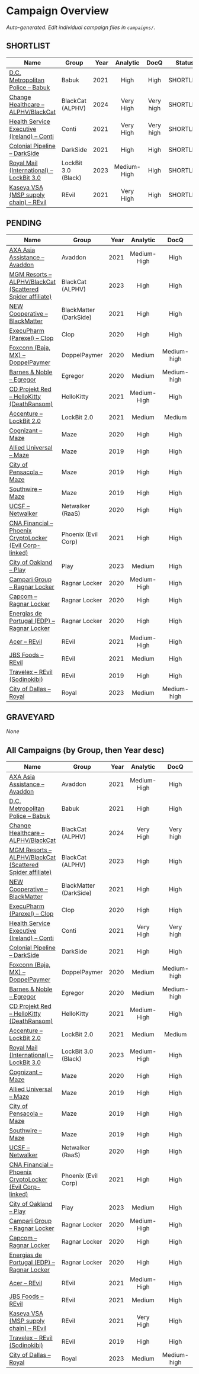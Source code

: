 # Campaign Overview

_Auto-generated. Edit individual campaign files in `campaigns/`._

## SHORTLIST

| Name | Group | Year | Analytic | DocQ | Status |
|---|---|---:|:---:|:---:|:---:|
| [D.C. Metropolitan Police – Babuk](../campaigns/shortlist/dc_mpd_babuk_2021.md) | Babuk | 2021 | High | High | SHORTLIST |
| [Change Healthcare – ALPHV/BlackCat](../campaigns/shortlist/change_healthcare_blackcat_2024.md) | BlackCat (ALPHV) | 2024 | Very High | Very high | SHORTLIST |
| [Health Service Executive (Ireland) – Conti](../campaigns/shortlist/hse_conti_2021.md) | Conti | 2021 | Very High | Very high | SHORTLIST |
| [Colonial Pipeline – DarkSide](../campaigns/shortlist/colonial_darkside_2021.md) | DarkSide | 2021 | High | High | SHORTLIST |
| [Royal Mail (International) – LockBit 3.0](../campaigns/shortlist/royal_mail_lockbit3_2023.md) | LockBit 3.0 (Black) | 2023 | Medium-High | High | SHORTLIST |
| [Kaseya VSA (MSP supply chain) – REvil](../campaigns/shortlist/kaseya_revil_2021.md) | REvil | 2021 | Very High | High | SHORTLIST |

## PENDING

| Name | Group | Year | Analytic | DocQ | Status |
|---|---|---:|:---:|:---:|:---:|
| [AXA Asia Assistance – Avaddon](../campaigns/pending/axa_avaddon_2021.md) | Avaddon | 2021 | Medium-High | High | PENDING |
| [MGM Resorts – ALPHV/BlackCat (Scattered Spider affiliate)](../campaigns/pending/mgm_blackcat_2023.md) | BlackCat (ALPHV) | 2023 | High | High | PENDING |
| [NEW Cooperative – BlackMatter](../campaigns/pending/new_coop_blackmatter_2021.md) | BlackMatter (DarkSide) | 2021 | High | High | PENDING |
| [ExecuPharm (Parexel) – Clop](../campaigns/pending/execupharm_clop_2020.md) | Clop | 2020 | High | High | PENDING |
| [Foxconn (Baja, MX) – DoppelPaymer](../campaigns/pending/foxconn_doppelpaymer_2020.md) | DoppelPaymer | 2020 | Medium | Medium-high | PENDING |
| [Barnes & Noble – Egregor](../campaigns/pending/barnes_noble_egregor_2020.md) | Egregor | 2020 | Medium | Medium-high | PENDING |
| [CD Projekt Red – HelloKitty (DeathRansom)](../campaigns/pending/cdpr_hellokitty_2021.md) | HelloKitty | 2021 | Medium-High | High | PENDING |
| [Accenture – LockBit 2.0](../campaigns/pending/accenture_lockbit_2021.md) | LockBit 2.0 | 2021 | Medium | Medium | PENDING |
| [Cognizant – Maze](../campaigns/pending/cognizant_maze_2020.md) | Maze | 2020 | High | High | PENDING |
| [Allied Universal – Maze](../campaigns/pending/allied_universal_maze_2019.md) | Maze | 2019 | High | High | PENDING |
| [City of Pensacola – Maze](../campaigns/pending/pensacola_maze_2019.md) | Maze | 2019 | High | High | PENDING |
| [Southwire – Maze](../campaigns/pending/southwire_maze_2019.md) | Maze | 2019 | High | High | PENDING |
| [UCSF – Netwalker](../campaigns/pending/ucsf_netwalker_2020.md) | Netwalker (RaaS) | 2020 | High | High | PENDING |
| [CNA Financial – Phoenix CryptoLocker (Evil Corp-linked)](../campaigns/pending/cna_phoenix_2021.md) | Phoenix (Evil Corp) | 2021 | High | High | PENDING |
| [City of Oakland – Play](../campaigns/pending/oakland_play_2023.md) | Play | 2023 | Medium | High | PENDING |
| [Campari Group – Ragnar Locker](../campaigns/pending/campari_ragnarlocker_2020.md) | Ragnar Locker | 2020 | Medium-High | High | PENDING |
| [Capcom – Ragnar Locker](../campaigns/pending/capcom_ragnarlocker_2020.md) | Ragnar Locker | 2020 | High | High | PENDING |
| [Energias de Portugal (EDP) – Ragnar Locker](../campaigns/pending/edp_ragnarlocker_2020.md) | Ragnar Locker | 2020 | High | High | PENDING |
| [Acer – REvil](../campaigns/pending/acer_revil_2021.md) | REvil | 2021 | Medium-High | High | PENDING |
| [JBS Foods – REvil](../campaigns/pending/jbs_revil_2021.md) | REvil | 2021 | Medium | High | PENDING |
| [Travelex – REvil (Sodinokibi)](../campaigns/pending/travelex_revil_2020.md) | REvil | 2019 | High | High | PENDING |
| [City of Dallas – Royal](../campaigns/pending/dallas_royal_2023.md) | Royal | 2023 | Medium | Medium-high | PENDING |

## GRAVEYARD

_None_

## All Campaigns (by Group, then Year desc)

| Name | Group | Year | Analytic | DocQ | Status |
|---|---|---:|:---:|:---:|:---:|
| [AXA Asia Assistance – Avaddon](../campaigns/pending/axa_avaddon_2021.md) | Avaddon | 2021 | Medium-High | High | PENDING |
| [D.C. Metropolitan Police – Babuk](../campaigns/shortlist/dc_mpd_babuk_2021.md) | Babuk | 2021 | High | High | SHORTLIST |
| [Change Healthcare – ALPHV/BlackCat](../campaigns/shortlist/change_healthcare_blackcat_2024.md) | BlackCat (ALPHV) | 2024 | Very High | Very high | SHORTLIST |
| [MGM Resorts – ALPHV/BlackCat (Scattered Spider affiliate)](../campaigns/pending/mgm_blackcat_2023.md) | BlackCat (ALPHV) | 2023 | High | High | PENDING |
| [NEW Cooperative – BlackMatter](../campaigns/pending/new_coop_blackmatter_2021.md) | BlackMatter (DarkSide) | 2021 | High | High | PENDING |
| [ExecuPharm (Parexel) – Clop](../campaigns/pending/execupharm_clop_2020.md) | Clop | 2020 | High | High | PENDING |
| [Health Service Executive (Ireland) – Conti](../campaigns/shortlist/hse_conti_2021.md) | Conti | 2021 | Very High | Very high | SHORTLIST |
| [Colonial Pipeline – DarkSide](../campaigns/shortlist/colonial_darkside_2021.md) | DarkSide | 2021 | High | High | SHORTLIST |
| [Foxconn (Baja, MX) – DoppelPaymer](../campaigns/pending/foxconn_doppelpaymer_2020.md) | DoppelPaymer | 2020 | Medium | Medium-high | PENDING |
| [Barnes & Noble – Egregor](../campaigns/pending/barnes_noble_egregor_2020.md) | Egregor | 2020 | Medium | Medium-high | PENDING |
| [CD Projekt Red – HelloKitty (DeathRansom)](../campaigns/pending/cdpr_hellokitty_2021.md) | HelloKitty | 2021 | Medium-High | High | PENDING |
| [Accenture – LockBit 2.0](../campaigns/pending/accenture_lockbit_2021.md) | LockBit 2.0 | 2021 | Medium | Medium | PENDING |
| [Royal Mail (International) – LockBit 3.0](../campaigns/shortlist/royal_mail_lockbit3_2023.md) | LockBit 3.0 (Black) | 2023 | Medium-High | High | SHORTLIST |
| [Cognizant – Maze](../campaigns/pending/cognizant_maze_2020.md) | Maze | 2020 | High | High | PENDING |
| [Allied Universal – Maze](../campaigns/pending/allied_universal_maze_2019.md) | Maze | 2019 | High | High | PENDING |
| [City of Pensacola – Maze](../campaigns/pending/pensacola_maze_2019.md) | Maze | 2019 | High | High | PENDING |
| [Southwire – Maze](../campaigns/pending/southwire_maze_2019.md) | Maze | 2019 | High | High | PENDING |
| [UCSF – Netwalker](../campaigns/pending/ucsf_netwalker_2020.md) | Netwalker (RaaS) | 2020 | High | High | PENDING |
| [CNA Financial – Phoenix CryptoLocker (Evil Corp-linked)](../campaigns/pending/cna_phoenix_2021.md) | Phoenix (Evil Corp) | 2021 | High | High | PENDING |
| [City of Oakland – Play](../campaigns/pending/oakland_play_2023.md) | Play | 2023 | Medium | High | PENDING |
| [Campari Group – Ragnar Locker](../campaigns/pending/campari_ragnarlocker_2020.md) | Ragnar Locker | 2020 | Medium-High | High | PENDING |
| [Capcom – Ragnar Locker](../campaigns/pending/capcom_ragnarlocker_2020.md) | Ragnar Locker | 2020 | High | High | PENDING |
| [Energias de Portugal (EDP) – Ragnar Locker](../campaigns/pending/edp_ragnarlocker_2020.md) | Ragnar Locker | 2020 | High | High | PENDING |
| [Acer – REvil](../campaigns/pending/acer_revil_2021.md) | REvil | 2021 | Medium-High | High | PENDING |
| [JBS Foods – REvil](../campaigns/pending/jbs_revil_2021.md) | REvil | 2021 | Medium | High | PENDING |
| [Kaseya VSA (MSP supply chain) – REvil](../campaigns/shortlist/kaseya_revil_2021.md) | REvil | 2021 | Very High | High | SHORTLIST |
| [Travelex – REvil (Sodinokibi)](../campaigns/pending/travelex_revil_2020.md) | REvil | 2019 | High | High | PENDING |
| [City of Dallas – Royal](../campaigns/pending/dallas_royal_2023.md) | Royal | 2023 | Medium | Medium-high | PENDING |
